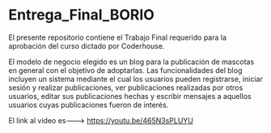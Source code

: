# Entrega_Final_BORIO
El presente repositorio contiene el Trabajo Final requerido para la aprobación del curso dictado por Coderhouse.

El modelo de negocio elegido es un blog para la publicación de mascotas en general con el objetivo de adoptarlas.
Las funcionalidades del blog incluyen un sistema mediante el cual los usuarios pueden registrarse, iniciar sesión y realizar publicaciones,
ver publicaciones realizadas por otros usuarios, editar sus publicaciones hechas y escribir mensajes a aquellos usuarios cuyas publicaciones fueron de interés.

El link al video es---> https://youtu.be/465N3sPLUYU

